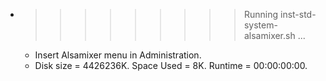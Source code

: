 * >>>>>>>>> Running inst-std-system-alsamixer.sh ...
  * Insert Alsamixer menu in Administration.
  * Disk size = 4426236K. Space Used = 8K. Runtime = 00:00:00:00.
